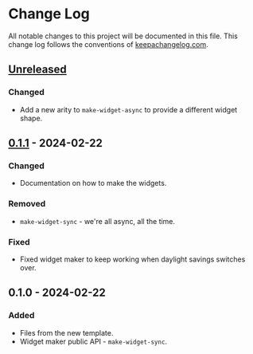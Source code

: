 # Change Log
All notable changes to this project will be documented in this file. This change log follows the conventions of [keepachangelog.com](http://keepachangelog.com/).

## [Unreleased]
### Changed
- Add a new arity to `make-widget-async` to provide a different widget shape.

## [0.1.1] - 2024-02-22
### Changed
- Documentation on how to make the widgets.

### Removed
- `make-widget-sync` - we're all async, all the time.

### Fixed
- Fixed widget maker to keep working when daylight savings switches over.

## 0.1.0 - 2024-02-22
### Added
- Files from the new template.
- Widget maker public API - `make-widget-sync`.

[Unreleased]: https://sourcehost.site/your-name/bookstore/compare/0.1.1...HEAD
[0.1.1]: https://sourcehost.site/your-name/bookstore/compare/0.1.0...0.1.1
